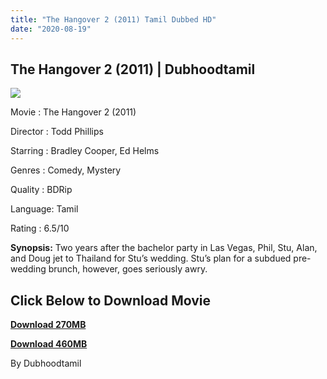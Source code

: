 ```yaml
---
title: "The Hangover 2 (2011) Tamil Dubbed HD"
date: "2020-08-19"
---
```


## The Hangover 2 (2011) | Dubhoodtamil

[![](https://1.bp.blogspot.com/-pmOCOMlaoTA/Xz0atR239iI/AAAAAAAACCg/cwcvxyNWKUA_51NcaMcxPMYUJBGFEOObgCNcBGAsYHQ/w346-h512/MV5BMTM2MTM4MzY2OV5BMl5BanBnXkFtZTcwNjQ3NzI4NA{7c91919003b18fbfe18f8d0a8715b92cf9e57c9a8b9d318e5deae4019927ce00}2540{7c91919003b18fbfe18f8d0a8715b92cf9e57c9a8b9d318e5deae4019927ce00}2540._V1_.jpg)](https://1.bp.blogspot.com/-pmOCOMlaoTA/Xz0atR239iI/AAAAAAAACCg/cwcvxyNWKUA_51NcaMcxPMYUJBGFEOObgCNcBGAsYHQ/s2048/MV5BMTM2MTM4MzY2OV5BMl5BanBnXkFtZTcwNjQ3NzI4NA{7c91919003b18fbfe18f8d0a8715b92cf9e57c9a8b9d318e5deae4019927ce00}2540{7c91919003b18fbfe18f8d0a8715b92cf9e57c9a8b9d318e5deae4019927ce00}2540._V1_.jpg)

Movie : The Hangover 2 (2011)

Director : Todd Phillips 

Starring : Bradley Cooper, Ed Helms

Genres : Comedy, Mystery

Quality : BDRip

Language: Tamil

Rating : 6.5/10 

**Synopsis:** Two years after the bachelor party in Las Vegas, Phil, Stu, Alan, and Doug jet to Thailand for Stu’s wedding. Stu’s plan for a subdued pre-wedding brunch, however, goes seriously awry.

## **Click Below to Download Movie**

**[Download 270MB](https://oncehelp.com/Hangover-2-1)**

**[Download 460MB](https://oncehelp.com/Hangover-2-2)**

By Dubhoodtamil
